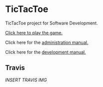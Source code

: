 # TicTacToe

TicTacToe project for Software Development.

[Click here to play the game.](http://nerdir.herokuapp.com/)

Click here for the [administration manual.](manuals/admin_manual.md)

Click here for the [development manual.](manuals/dev_manual.md)

## Travis

*INSERT TRAVIS IMG*